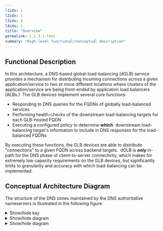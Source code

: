 ```yaml
---
l1idx: 1
l2idx: 1
l3idx: 3
l4idx: 1
title: "Overview"
permalink: 1_1_3_1.html
summary: "High-level functional/conceptual description"
---
```


## Functional Description

In this architecture, a DNS-based global-load-balancing (dGLB) service provides a mechanism for distributing incoming connections across a given application/service to two or more different locations where clusters of the application/service are being front-ended by application load balancers (ALBs.)  The GLB devices implement several core functions:

* Responding to DNS queries for the FQDNs of globally load-balanced services
* Performing health-checks of the downstream load-balancing targets for each GLB-hosted FQDN
* Executing a configured policy to determine **which**  downstream load-balancing target's information to include in DNS responses for the load-balanced FQDNs

By executing these functions, the GLB devices are able to distribute "connections" to a given FQDN across backend targets.  dGLB is ***only*** in-path for the DNS phase of client-to-server connectivity, which makes for extremely low capacity requirements on the GLB devices, but significantly limits to granularity and accuracy with which load-balancing can be implemented.

## Conceptual Architecture Diagram

The structure of the DNS zones maintained by the DNS authoritative nameservers is illustrated in the following figure.

<details markdown=block>
<summary markdown=span>Show/hide key</summary>
[![image](./dglb-conceptual-key.drawio.svg){:class="img-fluid"}](./pages/1/1%20(dglb)/dglb-conceptual-key.drawio.svg){:target="_blank"}
</details>

<details markdown=block>
<summary markdown=span>Show/hide diagram</summary>
[![image](./dglb-conceptual-1.drawio.svg){:class="img-fluid"}](./pages/1/1%20(dglb)/dglb-conceptual-1.drawio.svg){:target="_blank"}
</details>

<details markdown=block>
<summary markdown=span>Show/hide diagram</summary>
image](./dglb-conceptual-1.drawio.svg){:class="img-fluid"}
</details>

